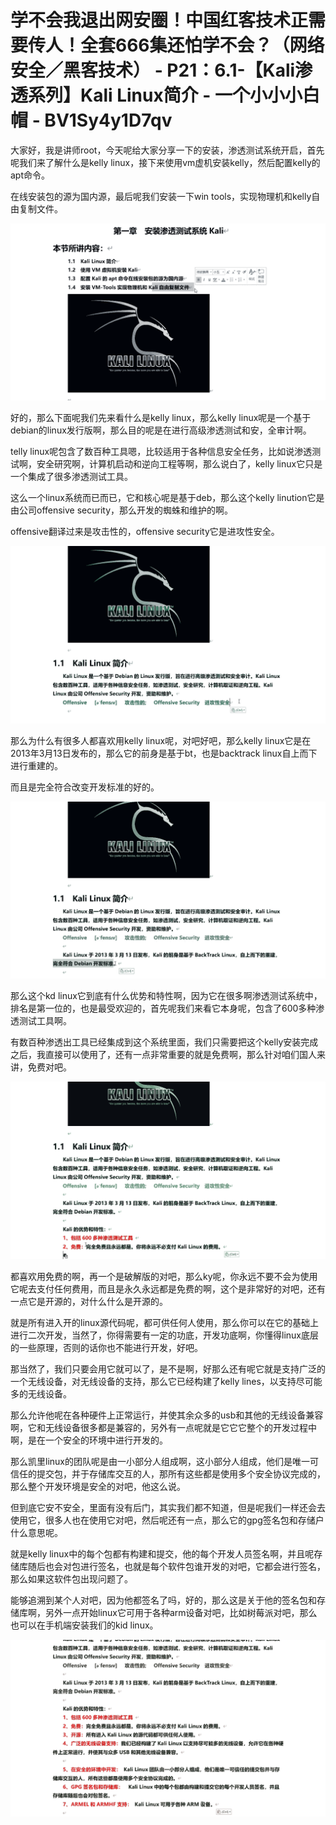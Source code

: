 # 学不会我退出网安圈！中国红客技术正需要传人！全套666集还怕学不会？（网络安全／黑客技术） - P21：6.1-【Kali渗透系列】Kali Linux简介 - 一个小小小白帽 - BV1Sy4y1D7qv

大家好，我是讲师root，今天呢给大家分享一下的安装，渗透测试系统开启，首先呢我们来了解什么是kelly linux，接下来使用vm虚机安装kelly，然后配置kelly的apt命令。

在线安装包的源为国内源，最后呢我们安装一下win tools，实现物理机和kelly自由复制文件。

![](img/4e3755a24566cf82f68e9753e2e96d0d_1.png)

好的，那么下面呢我们先来看什么是kelly linux，那么kelly linux呢是一个基于debian的linux发行版啊，那么目的呢是在进行高级渗透测试和安，全审计啊。

telly linux呢包含了数百种工具嗯，比较适用于各种信息安全任务，比如说渗透测试啊，安全研究啊，计算机启动和逆向工程等啊，那么说白了，kelly linux它只是一个集成了很多渗透测试工具。

这么一个linux系统而已而已，它和核心呢是基于deb，那么这个kelly linution它是由公司offensive security，那么开发的蜘蛛和维护的啊。

offensive翻译过来是攻击性的，offensive security它是进攻性安全。

![](img/4e3755a24566cf82f68e9753e2e96d0d_3.png)

那么为什么有很多人都喜欢用kelly linux呢，对吧好吧，那么kelly linux它是在2013年3月13日发布的，那么它的前身是基于bt，也是backtrack linux自上而下进行重建的。

而且是完全符合改变开发标准的好的。

![](img/4e3755a24566cf82f68e9753e2e96d0d_5.png)

那么这个kd linux它到底有什么优势和特性啊，因为它在很多啊渗透测试系统中，排名是第一位的，也是最受欢迎的，首先呢我们来看它本身呢，包含了600多种渗透测试工具啊。

有数百种渗透出工具已经集成到这个系统里面，我们只需要把这个kelly安装完成之后，我直接可以使用了，还有一点非常重要的就是免费啊，那么针对咱们国人来讲，免费对吧。



![](img/4e3755a24566cf82f68e9753e2e96d0d_7.png)

都喜欢用免费的啊，再一个是破解版的对吧，那么ky呢，你永远不要不会为使用它呢去支付任何费用，而且是永久永远都是免费的啊，这个是非常好的对吧，还有一点它是开源的，对什么什么是开源的。

就是所有进入开的linux源代码呢，都可供任何人使用，那么你可以在它的基础上进行二次开发，当然了，你得需要有一定的功底，开发功底啊，你懂得linux底层的一些原理，否则的话你也不能进行开发，好吧。

那当然了，我们只要会用它就可以了，是不是啊，好那么还有呢它就是支持广泛的一个无线设备，对无线设备的支持，那么它已经构建了kelly lines，以支持尽可能多的无线设备。

那么允许他呢在各种硬件上正常运行，并使其余众多的usb和其他的无线设备兼容啊，它和无线设备很多都是兼容的，另外有一点呢就是它它它整个的开发过程中啊，是在一个安全的环境中进行开发的。

那么凯里linux的团队呢是由一小部分人组成啊，这小部分人组成，他们是唯一可信任的提交包，并于存储库交互的人，那所有这些都是使用多个安全协议完成的，那么整个开发环境是安全的对吧，他这么说。

但到底它安不安全，里面有没有后门，其实我们都不知道，但是呢我们一样还会去使用它，很多人也在使用它对吧，然后呢还有一点，那么它的gpg签名包和存储户什么意思呢。

就是kelly linux中的每个包都有构建和提交，他的每个开发人员签名啊，并且呢存储库随后也会对包进行签名，也就是每个软件包谁开发的对吧，它都会进行签名，那么如果这软件包出现问题了。

能够追溯到某个人对吧，因为他都签名了吗，好的，那么这是关于他的签名包和存储库啊，另外一点开始linux它可用于各种arm设备对吧，比如树莓派对吧，那么也可以在手机端安装我们的kid linux。



![](img/4e3755a24566cf82f68e9753e2e96d0d_9.png)